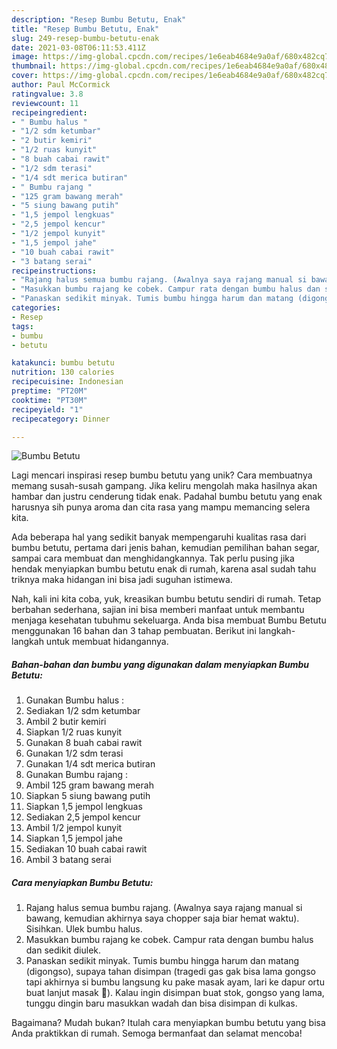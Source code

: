 ```yaml
---
description: "Resep Bumbu Betutu, Enak"
title: "Resep Bumbu Betutu, Enak"
slug: 249-resep-bumbu-betutu-enak
date: 2021-03-08T06:11:53.411Z
image: https://img-global.cpcdn.com/recipes/1e6eab4684e9a0af/680x482cq70/bumbu-betutu-foto-resep-utama.jpg
thumbnail: https://img-global.cpcdn.com/recipes/1e6eab4684e9a0af/680x482cq70/bumbu-betutu-foto-resep-utama.jpg
cover: https://img-global.cpcdn.com/recipes/1e6eab4684e9a0af/680x482cq70/bumbu-betutu-foto-resep-utama.jpg
author: Paul McCormick
ratingvalue: 3.8
reviewcount: 11
recipeingredient:
- " Bumbu halus "
- "1/2 sdm ketumbar"
- "2 butir kemiri"
- "1/2 ruas kunyit"
- "8 buah cabai rawit"
- "1/2 sdm terasi"
- "1/4 sdt merica butiran"
- " Bumbu rajang "
- "125 gram bawang merah"
- "5 siung bawang putih"
- "1,5 jempol lengkuas"
- "2,5 jempol kencur"
- "1/2 jempol kunyit"
- "1,5 jempol jahe"
- "10 buah cabai rawit"
- "3 batang serai"
recipeinstructions:
- "Rajang halus semua bumbu rajang. (Awalnya saya rajang manual si bawang, kemudian akhirnya saya chopper saja biar hemat waktu). Sisihkan. Ulek bumbu halus."
- "Masukkan bumbu rajang ke cobek. Campur rata dengan bumbu halus dan sedikit diulek."
- "Panaskan sedikit minyak. Tumis bumbu hingga harum dan matang (digongso), supaya tahan disimpan (tragedi gas gak bisa lama gongso tapi akhirnya si bumbu langsung ku pake masak ayam, lari ke dapur ortu buat lanjut masak 🤣). Kalau ingin disimpan buat stok, gongso yang lama, tunggu dingin baru masukkan wadah dan bisa disimpan di kulkas."
categories:
- Resep
tags:
- bumbu
- betutu

katakunci: bumbu betutu 
nutrition: 130 calories
recipecuisine: Indonesian
preptime: "PT20M"
cooktime: "PT30M"
recipeyield: "1"
recipecategory: Dinner

---
```



![Bumbu Betutu](https://img-global.cpcdn.com/recipes/1e6eab4684e9a0af/680x482cq70/bumbu-betutu-foto-resep-utama.jpg)

Lagi mencari inspirasi resep bumbu betutu yang unik? Cara membuatnya memang susah-susah gampang. Jika keliru mengolah maka hasilnya akan hambar dan justru cenderung tidak enak. Padahal bumbu betutu yang enak harusnya sih punya aroma dan cita rasa yang mampu memancing selera kita.

Ada beberapa hal yang sedikit banyak mempengaruhi kualitas rasa dari bumbu betutu, pertama dari jenis bahan, kemudian pemilihan bahan segar, sampai cara membuat dan menghidangkannya. Tak perlu pusing jika hendak menyiapkan bumbu betutu enak di rumah, karena asal sudah tahu triknya maka hidangan ini bisa jadi suguhan istimewa.




Nah, kali ini kita coba, yuk, kreasikan bumbu betutu sendiri di rumah. Tetap berbahan sederhana, sajian ini bisa memberi manfaat untuk membantu menjaga kesehatan tubuhmu sekeluarga. Anda bisa membuat Bumbu Betutu menggunakan 16 bahan dan 3 tahap pembuatan. Berikut ini langkah-langkah untuk membuat hidangannya.

<!--inarticleads1-->

##### Bahan-bahan dan bumbu yang digunakan dalam menyiapkan Bumbu Betutu:

1. Gunakan  Bumbu halus :
1. Sediakan 1/2 sdm ketumbar
1. Ambil 2 butir kemiri
1. Siapkan 1/2 ruas kunyit
1. Gunakan 8 buah cabai rawit
1. Gunakan 1/2 sdm terasi
1. Gunakan 1/4 sdt merica butiran
1. Gunakan  Bumbu rajang :
1. Ambil 125 gram bawang merah
1. Siapkan 5 siung bawang putih
1. Siapkan 1,5 jempol lengkuas
1. Sediakan 2,5 jempol kencur
1. Ambil 1/2 jempol kunyit
1. Siapkan 1,5 jempol jahe
1. Sediakan 10 buah cabai rawit
1. Ambil 3 batang serai




<!--inarticleads2-->

##### Cara menyiapkan Bumbu Betutu:

1. Rajang halus semua bumbu rajang. (Awalnya saya rajang manual si bawang, kemudian akhirnya saya chopper saja biar hemat waktu). Sisihkan. Ulek bumbu halus.
1. Masukkan bumbu rajang ke cobek. Campur rata dengan bumbu halus dan sedikit diulek.
1. Panaskan sedikit minyak. Tumis bumbu hingga harum dan matang (digongso), supaya tahan disimpan (tragedi gas gak bisa lama gongso tapi akhirnya si bumbu langsung ku pake masak ayam, lari ke dapur ortu buat lanjut masak 🤣). Kalau ingin disimpan buat stok, gongso yang lama, tunggu dingin baru masukkan wadah dan bisa disimpan di kulkas.




Bagaimana? Mudah bukan? Itulah cara menyiapkan bumbu betutu yang bisa Anda praktikkan di rumah. Semoga bermanfaat dan selamat mencoba!
